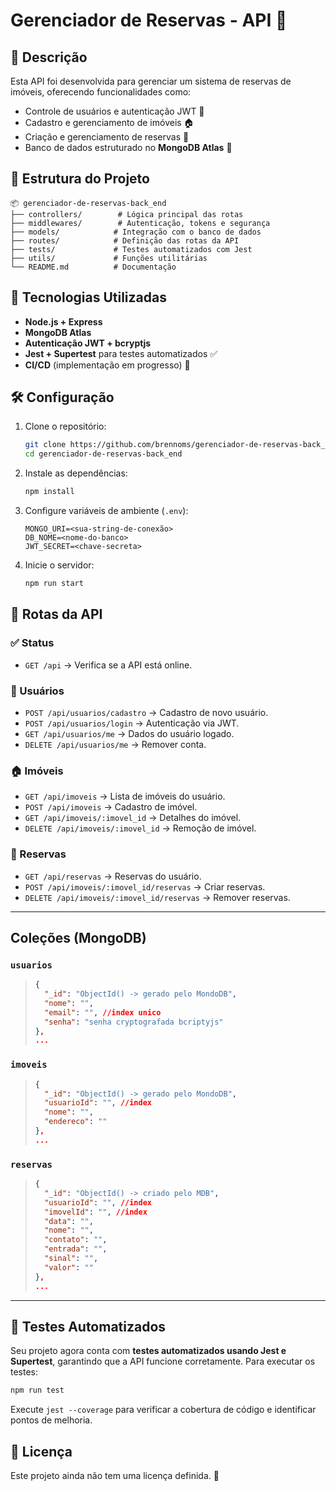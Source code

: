 # Gerenciador de Reservas - API 🏡

## 📄 Descrição

Esta API foi desenvolvida para gerenciar um sistema de reservas de imóveis, oferecendo funcionalidades como:

- Controle de usuários e autenticação JWT 🔑
- Cadastro e gerenciamento de imóveis 🏠
- Criação e gerenciamento de reservas 📅
- Banco de dados estruturado no **MongoDB Atlas** 💾

## 📂 Estrutura do Projeto

```
📦 gerenciador-de-reservas-back_end
├── controllers/        # Lógica principal das rotas
├── middlewares/        # Autenticação, tokens e segurança
├── models/            # Integração com o banco de dados
├── routes/            # Definição das rotas da API
├── tests/             # Testes automatizados com Jest
├── utils/             # Funções utilitárias
└── README.md          # Documentação
```

## 🚀 Tecnologias Utilizadas

- **Node.js + Express**
- **MongoDB Atlas**
- **Autenticação JWT + bcryptjs**
- **Jest + Supertest** para testes automatizados ✅
- **CI/CD** (implementação em progresso) 🔄

## 🛠️ Configuração

1. Clone o repositório:
   ```bash
   git clone https://github.com/brennoms/gerenciador-de-reservas-back_end.git
   cd gerenciador-de-reservas-back_end
   ```
2. Instale as dependências:
   ```bash
   npm install
   ```
3. Configure variáveis de ambiente (`.env`):
   ```
   MONGO_URI=<sua-string-de-conexão>
   DB_NOME=<nome-do-banco>
   JWT_SECRET=<chave-secreta>
   ```
4. Inicie o servidor:
   ```bash
   npm run start
   ```

## 🔎 Rotas da API

### ✅ Status

- `GET /api` → Verifica se a API está online.

### 👤 Usuários

- `POST /api/usuarios/cadastro` → Cadastro de novo usuário.
- `POST /api/usuarios/login` → Autenticação via JWT.
- `GET /api/usuarios/me` → Dados do usuário logado.
- `DELETE /api/usuarios/me` → Remover conta.

### 🏠 Imóveis

- `GET /api/imoveis` → Lista de imóveis do usuário.
- `POST /api/imoveis` → Cadastro de imóvel.
- `GET /api/imoveis/:imovel_id` → Detalhes do imóvel.
- `DELETE /api/imoveis/:imovel_id` → Remoção de imóvel.

### 📅 Reservas

- `GET /api/reservas` → Reservas do usuário.
- `POST /api/imoveis/:imovel_id/reservas` → Criar reservas.
- `DELETE /api/imoveis/:imovel_id/reservas` → Remover reservas.

---

## Coleções (MongoDB)

### `usuarios`

> ```json
> {
>   "_id": "ObjectId() -> gerado pelo MondoDB",
>   "nome": "",
>   "email": "", //index unico
>   "senha": "senha cryptografada bcriptyjs"
> },
> ...
> ```

### `imoveis`

> ```json
> {
>   "_id": "ObjectId() -> gerado pelo MondoDB",
>   "usuarioId": "", //index
>   "nome": "",
>   "endereco": ""
> },
> ...
> ```

### `reservas`

> ```json
> {
>   "_id": "ObjectId() -> criado pelo MDB",
>   "usuarioId": "", //index
>   "imovelId": "", //index
>   "data": "",
>   "nome": "",
>   "contato": "",
>   "entrada": "",
>   "sinal": "",
>   "valor": ""
> },
> ...
> ```

---

## 🧪 Testes Automatizados

Seu projeto agora conta com **testes automatizados usando Jest e Supertest**, garantindo que a API funcione corretamente. Para executar os testes:

```bash
npm run test
```

Execute `jest --coverage` para verificar a cobertura de código e identificar pontos de melhoria.

## 📜 Licença

Este projeto ainda não tem uma licença definida. 🚧
